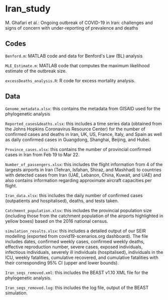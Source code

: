 # Iran_study
M. Ghafari et al.: Ongoing outbreak of COVID-19 in Iran: challenges and signs of concern with under-reporting of prevalence and deaths

## Codes

`Benford.m`: MATLAB code and data for Benford's Law (BL) analysis

`MLE_Estimate.m`: MATLAB code that computes the maximum likelihood estimate of the outbreak size.

`excessDeaths_analysis.R`: R code for excess mortality analysis.

## Data

`Genome_metadata.xlsx`: this contains the metadata from GISAID used for the phylogenetic analysis

`Reported_cases&deaths.xlsx`: this includes a time series data (obtained from the Johns Hopkins Coronavirus Resource Center) for the number of confirmed cases and deaths in Iran, UK, US, France, Italy, and Spain as well as daily confirmed cases in Guangdong, Shanghai, Beijing, and Hubei.

`Province_cases.xlsx`: this contains the number of provincial confirmed cases in Iran from Feb 19 to Mar 22.

`Number_of_passengers.xlsx`: this includes the flight information from 4 of the largests airports in Iran (Tehran, Isfahan, Shiraz, and Mashhad) to countries with detected cases from Iran (UAE, Lebanon, China, Kuwait, and UAE) and also contains information regarding approximate aircraft capacities per flight.

`Iran_data.xlsx`: this includes the daily number of confirmed cases (outpatients and hospitalised), deaths, and tests taken.

`Catchment_population.xlsx`: this includes the provincial population size (including those from the catchment population of the airports highlighted in yellow boxes) based on the 2016 national census.

`simulation_results.xlsx`: this includes a detailed output of our SEIR modelling (exported from covid19-scenarios.org dashboard). The file includes dates, confirmed weekly cases, confirmed weekly deaths, effective reproduction number, severe cases, exposed individuals, infectious individuals, severely ill individuals (hospitalised), individuals in the ICU, weekly fatalities, cumulative recovered, and cumulative fatalities with their corresponding 95% CI (upper and lower bounds). 

`Iran_seqs_removed.xml`: this includes the BEAST v1.10 XML file for the phylogenetic analysis.

`Iran_seqs_removed.log`: this includes the log file, output of the BEAST simulation.